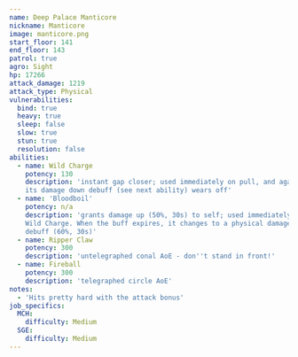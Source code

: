 ```yaml
---
name: Deep Palace Manticore
nickname: Manticore
image: manticore.png
start_floor: 141
end_floor: 143
patrol: true
agro: Sight
hp: 17266
attack_damage: 1219
attack_type: Physical
vulnerabilities:
  bind: true
  heavy: true
  sleep: false
  slow: true
  stun: true
  resolution: false
abilities:
  - name: Wild Charge
    potency: 130
    description: 'instant gap closer; used immediately on pull, and again when
    its damage down debuff (see next ability) wears off'
  - name: 'Bloodboil'
    potency: n/a
    description: 'grants damage up (50%, 30s) to self; used immediately after
    Wild Charge. When the buff expires, it changes to a physical damage down
    debuff (60%, 30s)'
  - name: Ripper Claw
    potency: 300
    description: 'untelegraphed conal AoE - don''t stand in front!'
  - name: Fireball
    potency: 300
    description: 'telegraphed circle AoE'
notes:
  - 'Hits pretty hard with the attack bonus'
job_specifics:
  MCH:
    difficulty: Medium
  SGE:
    difficulty: Medium
---
```

